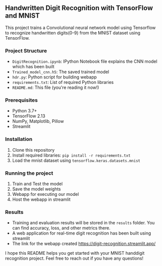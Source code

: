 ## Handwritten Digit Recognition with TensorFlow and MNIST

This project trains a Convolutional neural network model using Tensorflow to recognize handwritten digits(0-9) from the MNIST dataset using TensorFlow. 

### Project Structure

* `DigitRecognition.ipynb`: IPython Notebook file explains the CNN model which has been built
* `Trained_model_cnn.h5`: The saved trained model
* `hdr.py`: Python script for building webapp
* `requirements.txt`: List of required Python libraries
* `README.md`: This file (you're reading it now!)

### Prerequisites

* Python 3.7+
* TensorFlow 2.13
* NumPy, Matplotlib, Pillow
* Streamlit
  
### Installation

1. Clone this repository
2. Install required libraries: `pip install -r requirements.txt`
3. Load the mnist dataset using `tensorflow.keras.datasets.mnist`

### Running the project

1. Train and Test the model
2. Save the model weights
3.  Webapp for executing our model
4.  Host the webapp in streamlit
   
### Results

* Training and evaluation results will be stored in the `results` folder. You can find accuracy, loss, and other metrics there.
* A web application for real-time digit recognition has been built using streamlit
* The link for the webapp created https://digit-recognition.streamlit.app/

I hope this README helps you get started with your MNIST handdigit recognition project. Feel free to reach out if you have any questions!

